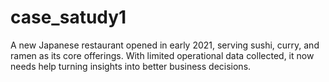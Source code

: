 # case_satudy1
A new Japanese restaurant opened in early 2021, serving sushi, curry, and ramen as its core offerings. With limited operational data collected, it now needs help turning insights into better business decisions.

